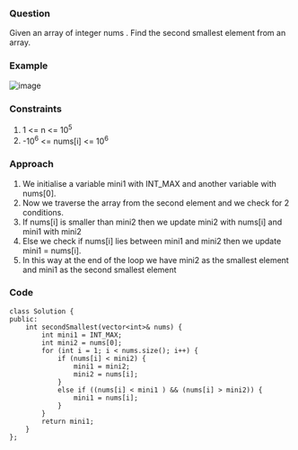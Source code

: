 **<h3>Question</h3>**

Given an array of integer nums . Find the second smallest element from an array.

**<h3>Example</h3>**

![image](https://github.com/harshy1718/DSA-Fellowship-Problems/assets/129788726/5bad0c8a-1c71-4570-b189-bd1ccaa88c33)

**<h3>Constraints</h3>**

1. 1 <= n <= 10<sup>5</sup> 
1. -10<sup>6</sup> <= nums[i] <= 10<sup>6</sup>

**<h3>Approach</h3>**

1. We initialise a variable mini1 with INT_MAX and another variable with nums[0].
2. Now we traverse the array from the second element and we check for 2 conditions.
3. If nums[i] is smaller than mini2 then we update mini2 with nums[i] and mini1 with mini2
4. Else we check if nums[i] lies between mini1 and mini2 then we update mini1 = nums[i].
5. In this way at the end of the loop we have mini2 as the smallest element and mini1 as the second smallest element

**<h3>Code</h3>**

```
class Solution {
public:
	int secondSmallest(vector<int>& nums) {
		int mini1 = INT_MAX;
		int mini2 = nums[0];
		for (int i = 1; i < nums.size(); i++) {
			if (nums[i] < mini2) {
				mini1 = mini2;
				mini2 = nums[i];
			}
			else if ((nums[i] < mini1 ) && (nums[i] > mini2)) {
				mini1 = nums[i];
			}
		}
		return mini1;
	}
};
```
